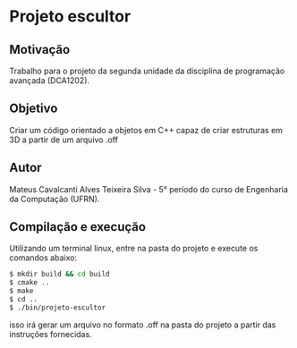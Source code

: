 # Projeto escultor

## Motivação
Trabalho para o projeto da segunda unidade da disciplina de programação avançada (DCA1202).

## Objetivo
Criar um código orientado a objetos em C++ capaz de criar estruturas em 3D a partir de um arquivo .off

## Autor
Mateus Cavalcanti Alves Teixeira Silva - 5° período do curso de Engenharia da Computação (UFRN).

## Compilação e execução
Utilizando um terminal linux, entre na pasta do projeto e execute os comandos abaixo:
```sh
$ mkdir build && cd build
$ cmake ..
$ make
$ cd ..
$ ./bin/projeto-escultor
```
isso irá gerar um arquivo no formato .off na pasta do projeto a partir das instruções fornecidas.


